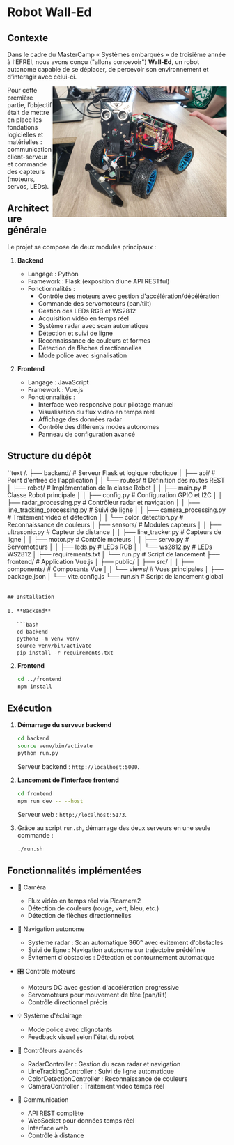 ﻿# Robot Wall-Ed

## Contexte

Dans le cadre du MasterCamp « Systèmes embarqués » de troisième année à l’EFREI, nous avons conçu ("allons concevoir") **Wall-Ed**, un robot autonome capable de se déplacer, de percevoir son environnement et d’interagir avec celui-ci.

<img src="./img/robot.jpg" alt="Logo Wall-Ed" width="400" align="right">

Pour cette première partie, l’objectif était de mettre en place les fondations logicielles et matérielles : communication client-serveur et commande des capteurs (moteurs, servos, LEDs).

## Architecture générale

Le projet se compose de deux modules principaux :

1. **Backend**

   - Langage : Python
   - Framework : Flask (exposition d’une API RESTful)
   - Fonctionnalités : 
     - Contrôle des moteurs avec gestion d'accélération/décélération
     - Commande des servomoteurs (pan/tilt)
     - Gestion des LEDs RGB et WS2812
     - Acquisition vidéo en temps réel
     - Système radar avec scan automatique
     - Détection et suivi de ligne
     - Reconnaissance de couleurs et formes
     - Détection de flèches directionnelles
     - Mode police avec signalisation

2. **Frontend**

   - Langage : JavaScript
   - Framework : Vue.js
   - Fonctionnalités :
     - Interface web responsive pour pilotage manuel
     - Visualisation du flux vidéo en temps réel
     - Affichage des données radar
     - Contrôle des différents modes autonomes
     - Panneau de configuration avancé

## Structure du dépôt

``text
/.
├── backend/                     # Serveur Flask et logique robotique
│   ├── api/                     # Point d'entrée de l'application
│   │   └── routes/              # Définition des routes REST
│   ├── robot/                   # Implémentation de la classe Robot
│   │   ├── main.py              # Classe Robot principale
│   │   ├── config.py            # Configuration GPIO et I2C
│   │   ├── radar_processing.py  # Contrôleur radar et navigation
│   │   ├── line_tracking_processing.py  # Suivi de ligne
│   │   ├── camera_processing.py # Traitement vidéo et détection
│   │   └── color_detection.py   # Reconnaissance de couleurs
│   ├── sensors/                 # Modules capteurs
│   │   ├── ultrasonic.py        # Capteur de distance
│   │   ├── line_tracker.py      # Capteurs de ligne
│   │   ├── motor.py             # Contrôle moteurs
│   │   ├── servo.py             # Servomoteurs
│   │   ├── leds.py              # LEDs RGB
│   │   └── ws2812.py            # LEDs WS2812
│   ├── requirements.txt
│   └── run.py                   # Script de lancement
├── frontend/                    # Application Vue.js
│   ├── public/
│   ├── src/
│   │   ├── components/          # Composants Vue
│   │   └── views/               # Vues principales
│   ├── package.json
│   └── vite.config.js
└── run.sh                       # Script de lancement global
```

## Installation

1. **Backend**

   ```bash
   cd backend
   python3 -m venv venv
   source venv/bin/activate
   pip install -r requirements.txt
   ```

2. **Frontend**

   ```bash
   cd ../frontend
   npm install
   ```

## Exécution

1. **Démarrage du serveur backend**

   ```bash
   cd backend
   source venv/bin/activate
   python run.py
   ```

   Serveur backend : `http://localhost:5000`.

2. **Lancement de l’interface frontend**

   ```bash
   cd frontend
   npm run dev -- --host
   ```

   Serveur web : `http://localhost:5173`.

3. Grâce au script `run.sh`, démarrage des deux serveurs en une seule commande :

   ```bash
   ./run.sh
   ```


## Fonctionnalités implémentées

- 🎥 Caméra

   - Flux vidéo en temps réel via Picamera2
   - Détection de couleurs (rouge, vert, bleu, etc.)
   - Détection de flèches directionnelles

- 🤖 Navigation autonome

   - Système radar : Scan automatique 360° avec évitement d'obstacles
   - Suivi de ligne : Navigation autonome sur trajectoire prédéfinie
   - Évitement d'obstacles : Détection et contournement automatique

- 🎛️ Contrôle moteurs

   - Moteurs DC avec gestion d'accélération progressive
   - Servomoteurs pour mouvement de tête (pan/tilt)
   - Contrôle directionnel précis

- 💡 Système d'éclairage

   - Mode police avec clignotants
   - Feedback visuel selon l'état du robot

- 🔧 Contrôleurs avancés

   - RadarController : Gestion du scan radar et navigation
   - LineTrackingController : Suivi de ligne automatique
   - ColorDetectionController : Reconnaissance de couleurs
   - CameraController : Traitement vidéo temps réel

- 📡 Communication

    - API REST complète
    - WebSocket pour données temps réel
    - Interface web 
    - Contrôle à distance
